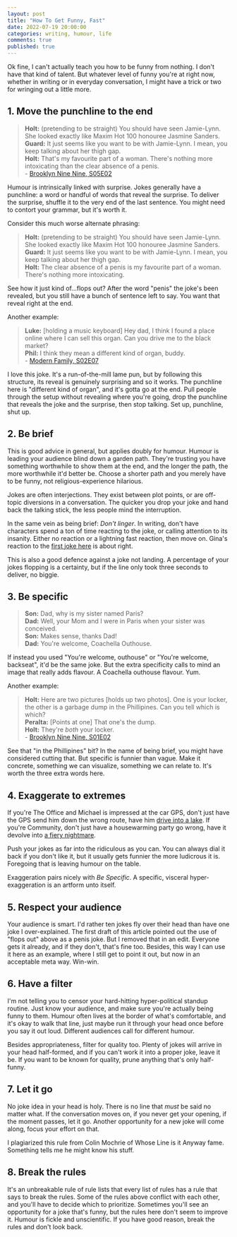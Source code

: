 ```yaml
---
layout: post
title: "How To Get Funny, Fast"
date: 2022-07-19 20:00:00
categories: writing, humour, life
comments: true
published: true
---
```

Ok fine, I can't actually teach you how to be funny from nothing. I don't have that kind of talent. But whatever level of funny you're at right now, whether in writing or in everyday conversation, I might have a trick or two for wringing out a little more.

## 1. Move the punchline to the end

>**Holt:** (pretending to be straight) You should have seen Jamie-Lynn. She looked exactly like Maxim Hot 100 honouree Jasmine Sanders.<br>
>**Guard:** It just seems like you want to be with Jamie-Lynn. I mean, you keep talking about her thigh gap.<br>
>**Holt:** That's my favourite part of a woman. There's nothing more intoxicating than the clear absence of a penis.<br>
> \- [Brooklyn Nine Nine, S05E02](https://www.youtube.com/watch?v=M-f3sNylbUI&t=148s)

Humour is intrinsically linked with surprise. Jokes generally have a punchline: a word or handful of words that reveal the surprise. To deliver the surprise, shuffle it to the very end of the last sentence. You might need to contort your grammar, but it's worth it.

Consider this much worse alternate phrasing:

>**Holt:** (pretending to be straight) You should have seen Jamie-Lynn. She looked exactly like Maxim Hot 100 honouree Jasmine Sanders.<br>
>**Guard:** It just seems like you want to be with Jamie-Lynn. I mean, you keep talking about her thigh gap.<br>
>**Holt:** The clear absence of a penis is my favourite part of a woman. There's nothing more intoxicating.<br>

See how it just kind of...flops out? After the word "penis" the joke's been revealed, but you still have a bunch of sentence left to say. You want that reveal right at the end.

Another example:

>**Luke:** [holding a music keyboard] Hey dad, I think I found a place online where I can sell this organ. Can you drive me to the black market?<br>
>**Phil:** I think they mean a different kind of organ, buddy.<br>
> \- [Modern Family, S02E07](https://www.dailymotion.com/video/x6vw3mp?start=1155)

I love this joke. It's a run-of-the-mill lame pun, but by following this structure, its reveal is genuinely surprising and so it works. The punchline here is "different kind of organ", and it's gotta go at the end. Pull people through the setup without revealing where you're going, drop the punchline that reveals the joke and the surprise, then stop talking. Set up, punchline, shut up.


## 2. Be brief

This is good advice in general, but applies doubly for humour. Humour is leading your audience blind down a garden path. They're trusting you have something worthwhile to show them at the end, and the longer the path, the more worthwhile it'd better be. Choose a shorter path and you merely have to be funny, not religious-experience hilarious.

Jokes are often interjections. They exist between plot points, or are off-topic diversions in a conversation. The quicker you drop your joke and hand back the talking stick, the less people mind the interruption.

In the same vein as being brief: _Don't linger_. In writing, don't have characters spend a ton of time reacting to the joke, or calling attention to its insanity. Either no reaction or a lightning fast reaction, then move on. Gina's reaction to the [first joke here](https://www.youtube.com/watch?v=0zJLltYWtNA) is about right.

This is also a good defence against a joke not landing. A percentage of your jokes flopping is a certainty, but if the line only took three seconds to deliver, no biggie.


## 3. Be specific

>**Son:** Dad, why is my sister named Paris?<br>
>**Dad:** Well, your Mom and I were in Paris when your sister was conceived.<br>
>**Son:** Makes sense, thanks Dad!<br>
>**Dad:** You're welcome, Coachella Outhouse.

If instead you used "You're welcome, outhouse" or "You're welcome, backseat", it'd be the same joke. But the extra specificity calls to mind an image that really adds flavour. A Coachella outhouse flavour. Yum.

Another example:

>**Holt:** Here are two pictures [holds up two photos]. One is your locker, the other is a garbage dump in the Phillipines. Can you tell which is which?<br>
>**Peralta:** [Points at one] That one's the dump.<br>
>**Holt:** They're _both_ your locker.<br>
> \- [Brooklyn Nine Nine, S01E02](https://www.youtube.com/watch?v=GjsHXHA0IS8)

See that "in the Phillipines" bit? In the name of being brief, you might have considered cutting that. But specific is funnier than vague. Make it concrete, something we can visualize, something we can relate to. It's worth the three extra words here.


## 4. Exaggerate to extremes

If you're The Office and Michael is impressed at the car GPS, don't just have the GPS send him down the wrong route, have him [drive into a lake](https://www.youtube.com/watch?v=DOW_kPzY_JY). If you're Community, don't just have a housewarming party go wrong, have it devolve into [a fiery nightmare](https://www.youtube.com/watch?v=77tZkgnh-8U&t=740s).

Push your jokes as far into the ridiculous as you can. You can always dial it back if you don't like it, but it usually gets funnier the more ludicrous it is. Foregoing that is leaving humour on the table.

Exaggeration pairs nicely with _Be Specific_. A specific, visceral hyper-exaggeration is an artform unto itself.


## 5. Respect your audience

Your audience is smart. I'd rather ten jokes fly over their head than have one joke I over-explained. The first draft of this article pointed out the use of "flops out" above as a penis joke. But I removed that in an edit. Everyone gets it already, and if they don't, that's fine too. Besides, this way I can use it here as an example, where I still get to point it out, but now in an acceptable meta way. Win-win.


## 6. Have a filter

I'm not telling you to censor your hard-hitting hyper-political standup routine. Just know your audience, and make sure you're actually being funny to them. Humour often lives at the border of what's comfortable, and it's okay to walk that line, just maybe run it through your head once before you say it out loud. Different audiences call for different humour.

Besides appropriateness, filter for quality too. Plenty of jokes will arrive in your head half-formed, and if you can't work it into a proper joke, leave it be. If you want to be known for quality, prune anything that's only half-funny.


## 7. Let it go

No joke idea in your head is holy. There is no line that _must_ be said no matter what. If the conversation moves on, if you never get your opening, if the moment passes, let it go. Another opportunity for a new joke will come along, focus your effort on that.

I plagiarized this rule from Colin Mochrie of Whose Line is it Anyway fame. Something tells me he might know his stuff.


## 8. Break the rules

It's an unbreakable rule of rule lists that every list of rules has a rule that says to break the rules. Some of the rules above conflict with each other, and you'll have to decide which to prioritize. Sometimes you'll see an opportunity for a joke that's funny, but the rules here don't seem to improve it. Humour is fickle and unscientific. If you have good reason, break the rules and don't look back.

